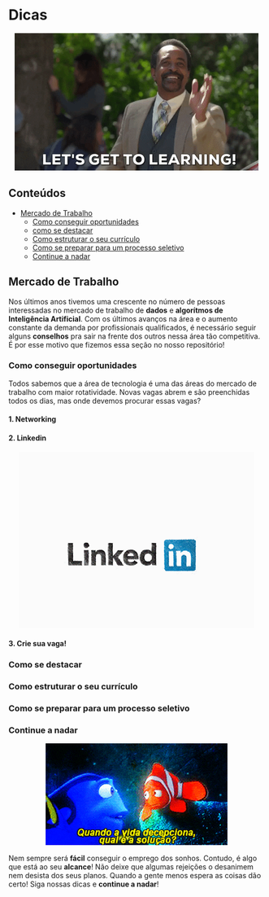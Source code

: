 # Dicas

<p align="center">
    <img src="imgs/lgtl.gif">
</p>

## Conteúdos
- [Mercado de Trabalho](#mercado-de-trabalho)
    - [Como conseguir oportunidades](#como-conseguir-oportunidades)
    - [como se destacar](#como-se-destacar)
    - [Como estruturar o seu currículo](#como-estruturar-o-seu-currículo)
    - [Como se preparar para um processo seletivo](#como-se-preparar-para-um-processo-seletivo)
    - [Continue a nadar](#continue-a-nadar)
## Mercado de Trabalho

Nos últimos anos tivemos uma crescente no número de pessoas interessadas no mercado de trabalho de **dados** e **algorítmos de Inteligência Artificial**. Com os últimos avanços na área e o aumento constante da demanda por profissionais qualificados, é necessário seguir alguns **conselhos** pra sair na frente dos outros nessa área tão competitiva. É por esse motivo que fizemos essa seção no nosso repositório!

### Como conseguir oportunidades

Todos sabemos que a área de tecnologia é uma das áreas do mercado de trabalho com maior rotatividade. Novas vagas abrem e são preenchidas todos os dias, mas onde devemos procurar essas vagas?

#### 1. Networking 

#### 2. Linkedin

<p align="center">
    <img src="imgs/linkedin.gif">
</p>

#### 3. Crie sua vaga!



### Como se destacar
### Como estruturar o seu currículo
### Como se preparar para um processo seletivo
### Continue a nadar

<p align="center">
    <img src="imgs/nemo1.gif">
</p>

Nem sempre será **fácil** conseguir o emprego dos sonhos. Contudo, é algo que está ao seu **alcance**! Não deixe que algumas rejeições o desanimem nem desista dos seus planos. Quando a gente menos espera as coisas dão certo! Siga nossas dicas e **continue a nadar**!